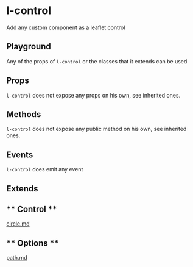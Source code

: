 # l-control

Add any custom component as a leaflet control

## Playground
Any of the props of `l-control` or the classes that it extends can be used

<vuep template="#control-example"></vuep>


<script v-pre type="text/x-template" id="control-example">

<template>
  <l-map style="height: 100%; width: 100%" :zoom="zoom" :center="center">
    <l-tile-layer :url="url"></l-tile-layer>
    <l-control position="bottomleft" >
      <button @click="clickHandler">
        I am a useless button!
      </button>
    </l-control>
  </l-map>
</template>

<script>

Vue.component('l-map', Vue2Leaflet.LMap)
Vue.component('l-tile-layer', Vue2Leaflet.LTileLayer)
Vue.component('l-control', Vue2Leaflet.LControl)

export default {
  data () {
    return {
      url: 'http://{s}.tile.osm.org/{z}/{x}/{y}.png',
      zoom: 8,
      center: [47.313220, -1.319482]
    };
  },
  methods: {
    clickHandler () {
      window.alert('and mischievous')
    }
  }
}
</script>
</script>

## Props

`l-control` does not expose any props on his own, see inherited ones.

## Methods

`l-control` does not expose any public method on his own, see inherited ones.

## Events

`l-control` does emit any event


## Extends

<!-- tabs:start -->

## ** Control **

[circle.md](../../mixins/control.md ':include')

## ** Options **

[path.md](../../mixins/options.md ':include')

<!-- tabs:end -->